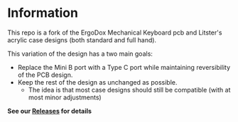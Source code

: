# Information
This repo is a fork of the ErgoDox Mechanical Keyboard pcb and Litster's acrylic case designs (both standard and full hand).

This variation of the design has a two main goals:
* Replace the Mini B port with a Type C port while maintaining reversibility of the PCB design.
* Keep the rest of the design as unchanged as possible.
  - The idea is that most case designs should still be compatible (with at most minor adjustments)


**See our [Releases](https://github.com/Ergodox-io/ErgoDox/releases) for details**
